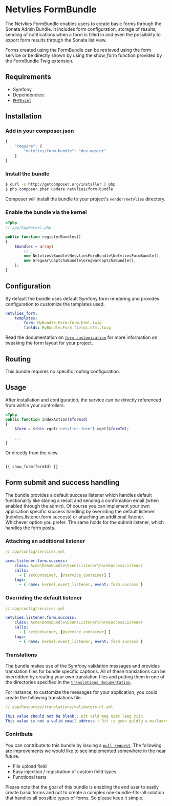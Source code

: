 Netvlies FormBundle
===================

The Netvlies FormBundle enables users to create basic forms through the Sonata
Admin Bundle. It includes form configuration, storage of results, sending of
notifications when a form is filled in and even the possibility to export form
results through the Sonata list view.

Forms created using the FormBundle can be retrieved using the form service or
be directly shown by using the show_form function provided by the FormBundle
Twig extension.

## Requirements

* Symfony
* Dependencies:
 * [`PHPExcel`](https://github.com/ddeboer/phpexcel)

## Installation

### Add in your composer.json

``` js
{
    "require": {
        "netvlies/form-bundle": "dev-master"
    }
}
```

### Install the bundle

``` bash
$ curl -s http://getcomposer.org/installer | php
$ php composer.phar update netvlies/form-bundle
```

Composer will install the bundle to your project's `vendor/netvlies` directory.

### Enable the bundle via the kernel

``` php
<?php
// app/AppKernel.php

public function registerBundles()
{
    $bundles = array(
        // ...
        new Netvlies\Bundle\NetvliesFormBundle\NetvliesFormBundle(),
        new Gregwar\CaptchaBundle\GregwarCaptchaBundle(),
    );
}
```

## Configuration

By default the bundle uses default Symfony form rendering and provides
configuration to customize the templates used.

```yaml
netvlies_form:
    templates:
        form: MyBundle:Form:form.html.twig
        fields: MyBundle:Form:fields.html.twig
```

Read the documentation on [`form customization`](http://symfony.com/doc/current/cookbook/form/form_customization.html)
for more information on tweaking the form layout for your project.

## Routing

This bundle requires no specific routing configuration.

## Usage

After installation and configuration, the service can be directly referenced
from within your controllers.

```php
<?php
public function indexAction($formId)
{
    $form = $this->get('netvlies.form')->get($formId);

    ...
}
```

Or directly from the view.

```php

{{ show_form(formId) }}
```

## Form submit and success handling

The bundle provides a default success listener which handles default
functionality like storing a result and sending a confirmation email (when
enabled through the admin). Of course you can implement your own application
specific success handling by overriding the default listener
(netvlies.listener.form.success) or attaching an additional listener. Whichever
option you prefer. The same holds for the submit listener, which handles the
form posts.

### Attaching an additional listener

``` yml
// app/config/services.yml

acme.listener.form.success:
    class: Acme\DemoBundle\EventListener\FormSuccessListener
    calls:
      - [ setContainer, [@service_container] ]
    tags:
      - { name: kernel.event_listener, event: form.success }
```

### Overriding the default listener

``` yml
// app/config/services.yml

netvlies.listener.form.success:
    class: Acme\DemoBundle\EventListener\FormSuccessListener
    calls:
      - [ setContainer, [@service_container] ]
    tags:
      - { name: kernel.event_listener, event: form.success }
```

### Translations

The bundle makes use of the Symfony validation messages and provides
translation files for bundle specific captions. All of these translations can
be overridden by creating your own translation files and putting them in one of
the directories specified in the [`translations documentation`](http://symfony.com/doc/2.1/book/translation.html#translation-locations-and-naming-conventions).

For instance, to customize the messages for your application, you could create
the following translations file.

``` yml
// app/Resources/translations/validators.nl.yml

This value should not be blank.: Dit veld mag niet leeg zijn.
This value is not a valid email address.: Dit is geen geldig e-mailadres.
```

### Contribute

You can contribute to this bundle by issuing a [`pull request`](https://help.github.com/articles/using-pull-requests).
The following are improvements we would like to see implemented somewhere in
the near future.

* File upload field
* Easy injection / registration of custom field types
* Functional tests

Please note that the goal of this bundle is enabling the end user to easily
create basic forms and not to create a complex one-bundle-fits-all solution
that handles all possible types of forms. So please keep it simple.
